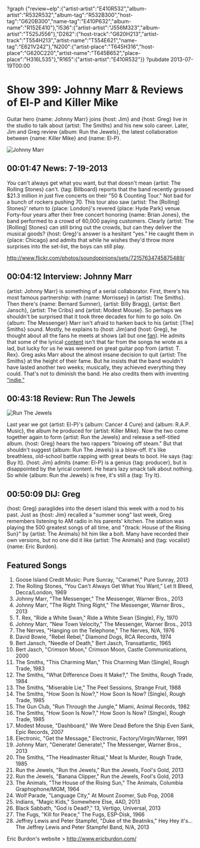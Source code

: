 ?graph {"review~elp":{"artist-artist":"E410R532","album-artist":"R532R532","album-tag":"R532B300","host-tag":"G620B300","name-tag":"E410P632","album-name":"R152E410"},"I536":{"artist-artist":"J556M323","album-artist":"T525J556"},"D262":{"host-track":"G620H213","artist-track":"T554H213","artist-name":"T554E621","name-tag":"E621V242"},"N200":{"artist-place":"T645H316","host-place":"G620C220","artist-name":"T645B652","place-place":"H316L535"},"R165":{"artist-artist":"E410R532"}}
?pubdate 2013-07-19T00:00

# Show 399: Johnny Marr & Reviews of El-P and Killer Mike
Guitar hero {name: Johnny Marr} joins {host: Jim} and {host: Greg} live in the studio to talk about {artist: The Smiths} and his new solo career. Later, Jim and Greg review {album: Run the Jewels}, the latest collaboration between {name: Killer Mike} and {name: El-P}.

![Johnny Marr](http://sound-images.s3.amazonaws.com/images/2013/johnnymarr2.jpg)

## 00:01:47 News: 7-19-2013
*You* can't always get what you want, but that doesn't mean {artist: The Rolling Stones} can't. {tag: Billboard} reports that the band recently grossed $21.3 million in just five concerts on their "50 & Counting Tour." Not bad for a bunch of rockers pushing 70. This tour also saw {artist: The [Rolling] Stones}' return to {place: London}'s revered {place: Hyde Park} venue. Forty-four years after their free concert honoring {name: Brian Jones}, the band performed to a crowd of 60,000 paying customers. Clearly {artist: The [Rolling] Stones} can still bring out the crowds, but can they deliver the musical goods? {host: Greg}'s answer is a hesitant "yes." He caught them in {place: Chicago} and admits that while he wishes they'd throw more surprises into the set-list, the boys can still play.

http://www.flickr.com/photos/soundopinions/sets/72157634745875489/

## 00:04:12 Interview: Johnny Marr
{artist: Johnny Marr} is something of a serial collaborator. First, there's his most famous partnership: with {name: Morrissey} in {artist: The Smiths}. Then there's {name: Bernard Sumner}, {artist: Billy Bragg}, {artist: Bert Jansch}, {artist: The Cribs} and {artist: Modest Mouse}. So perhaps we shouldn't be surprised that it took three decades for him to go solo. On {album: The Messenger} Marr isn't afraid to harken back to his {artist: [The] Smiths} sound. Mostly, he explains to {host: Jim}and {host: Greg}, he thought about all the fans he meets at shows (all but one [fan](http://www.nme.com/news/the-smiths/70703)). He admits that some of the lyrical [content](http://www.lyricsty.com/johnny-marr-new-town-velocity-lyrics.html) isn't that far from the songs he wrote as a lad, but lucky for us he was weened on great guitar pop from {artist: T. Rex}. Greg asks Marr about the almost insane decision to quit {artist: The Smiths} at the height of their fame. But he insists that the band wouldn't have lasted another two weeks; musically, they achieved everything they could. That's not to diminish the band. He also credits them with inventing ["indie."](http://www.guardian.co.uk/music/2013/jan/11/johnny-marr-smiths-morrissey-politics-pop)

## 00:43:18 Review: Run The Jewels
![Run The Jewels](http://is4.mzstatic.com/image/thumb/Music1/v4/72/f1/5f/72f15f23-217c-268c-60e2-0c3e6e07f37b/source/600x600bb.jpg "732932144/1020437825")

Last year we got {artist: El-P}'s {album: Cancer 4 Cure} and {album: R.A.P. Music}, the album he produced for {artist: Killer Mike}. Now the two come together again to form {artist: Run the Jewels} and release a self-titled album. {host: Greg} hears the two rappers "blowing off steam." But that shouldn't suggest {album: Run The Jewels} is a blow-off. It's like breathless, old-school battle rapping with great beats to boot. He says {tag: Buy It}. {host: Jim} admits {name: El-P} is a genius {tag: producer}, but is disappointed by the lyrical content. He hears lazy smack talk about nothing. So while {album: Run the Jewels} is free, it's still a {tag: Try It}.

## 00:50:09 DIJ: Greg
{host: Greg} paraglides into the desert island this week with a nod to his past. Just as {host: Jim} recalled a "summer song" last week, Greg remembers listening to AM radio in his parents' kitchen. The station was playing the 500 greatest songs of all time, and "{track: House of the Rising Sun}" by {artist: The Animals} hit him like a bolt. Many have recorded their own versions, but no one did it like {artist: The Animals} and {tag: vocalist} {name: Eric Burdon}.

## Featured Songs
1. Goose Island Credit Music: Pure Sunray, "Caramel," Pure Sunray, 2013
2. The Rolling Stones, "You Can't Always Get What You Want," Let It Bleed, Decca/London, 1969
3. Johnny Marr, "The Messenger," The Messenger, Warner Bros., 2013
4. Johnny Marr, "The Right Thing Right," The Messenger, Warner Bros., 2013
5. T. Rex, "Ride a White Swan," Ride a White Swan (Single), Fly, 1970
6. Johnny Marr, "New Town Velocity," The Messenger, Warner Bros., 2013
7. The Nerves, "Hanging on the Telephone," The Nerves, N/A, 1976
8. David Bowie, "Rebel Rebel," Diamond Dogs, RCA Records, 1974
9. Bert Jansch, "Needle of Death," Bert Jasch, Transatlantic, 1965
10. Bert Jasch, "Crimson Moon," Crimson Moon, Castle Communications, 2000
11. The Smiths, "This Charming Man," This Charming Man (Single), Rough Trade, 1983
12. The Smiths, "What Difference Does It Make?," The Smiths, Rough Trade, 1984
13. The Smiths, "Miserable Lie," The Peel Sessions, Strange Fruit, 1988
14. The Smiths, "How Soon Is Now?," How Soon Is Now? (Single), Rough Trade, 1985
15. The Gun Club, "Run Through the Jungle," Miami, Animal Records, 1982
16. The Smiths, "How Soon Is Now?," How Soon Is Now? (Single), Rough Trade, 1985
17. Modest Mouse, "Dashboard," We Were Dead Before the Ship Even Sank, Epic Records, 2007
18. Electronic, "Get the Message," Electronic, Factory/Virgin/Warner, 1991
19. Johnny Marr, "Generate! Generate!," The Messenger, Warner Bros., 2013
20. The Smiths, "The Headmaster Ritual," Meat Is Murder, Rough Trade, 1985
21. Run the Jewels, "Run the Jewels," Run the Jewels, Fool's Gold, 2013
22. Run the Jewels, "Banana Clipper," Run the Jewels, Fool's Gold, 2013
23. The Animals, "The House of the Rising Sun," The Animals, Columbia Graphophone/MGM, 1964
24. Wolf Parade, "Language City," At Mount Zoomer, Sub Pop, 2008
25. Indians, "Magic Kids," Somewhere Else, 4AD, 2013
26. Black Sabbath, "God is Dead?," 13, Vertigo, Universal, 2013
27. The Fugs, "Kill for Peace," The Fugs, ESP-Disk, 1966
28. Jeffrey Lewis and Peter Stampfel, "Duke of the Beatniks," Hey Hey it's... The Jeffrey Lewis and Peter Stampfel Band, N/A, 2013



Eric Burdon's website > http://www.ericburdon.com/